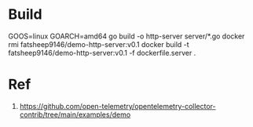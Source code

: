 
# Build

GOOS=linux GOARCH=amd64 go build -o http-server server/*.go
docker rmi fatsheep9146/demo-http-server:v0.1
docker build -t fatsheep9146/demo-http-server:v0.1 -f dockerfile.server .

# Ref

1. https://github.com/open-telemetry/opentelemetry-collector-contrib/tree/main/examples/demo

